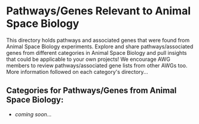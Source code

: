 # Pathways/Genes Relevant to Animal Space Biology

This directory holds pathways and associated genes that were found from Animal Space Biology experiments. Explore and share pathways/associated genes from different categories in Animal Space Biology and pull insights that could be applicable to your own projects! We encourage AWG members to review pathways/associated gene lists from other AWGs too. More information followed on each category's directory...

## Categories for Pathways/Genes from Animal Space Biology:

- *coming soon...*
